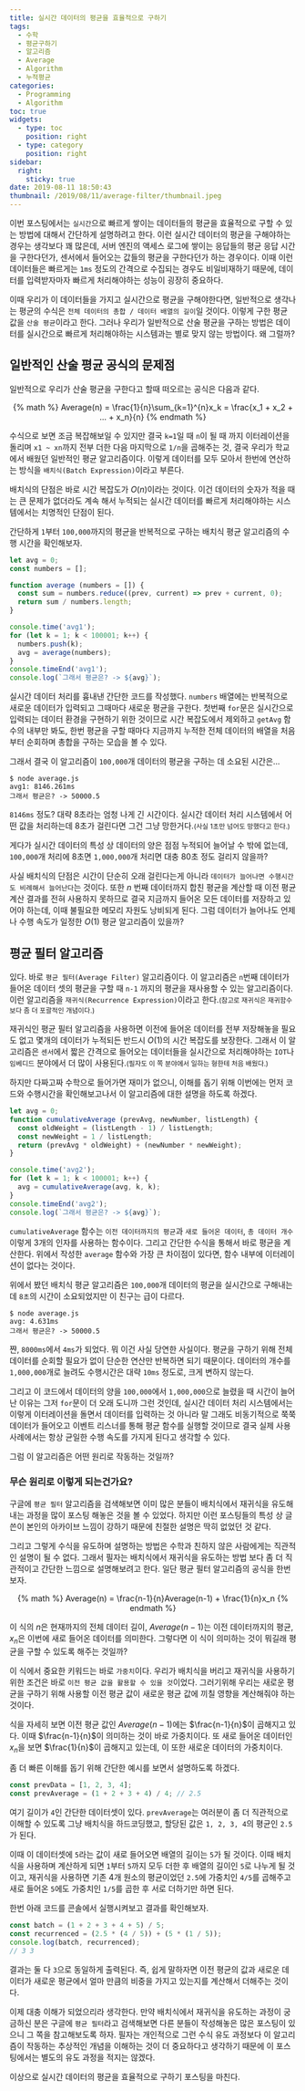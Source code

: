 ```yaml
---
title: 실시간 데이터의 평균을 효율적으로 구하기
tags:
  - 수학
  - 평균구하기
  - 알고리즘
  - Average
  - Algorithm
  - 누적평균
categories:
  - Programming
  - Algorithm
toc: true
widgets:
  - type: toc
    position: right
  - type: category
    position: right
sidebar:
  right:
    sticky: true
date: 2019-08-11 18:50:43
thumbnail: /2019/08/11/average-filter/thumbnail.jpeg
---
```



이번 포스팅에서는 `실시간`으로 빠르게 쌓이는 데이터들의 평균을 효율적으로 구할 수 있는 방법에 대해서 간단하게 설명하려고 한다. 이런 실시간 데이터의 평균을 구해야하는 경우는 생각보다 꽤 많은데, 서버 엔진의 액세스 로그에 쌓이는 응답들의 평균 응답 시간을 구한다던가, 센서에서 들어오는 값들의 평균을 구한다던가 하는 경우이다. 이때 이런 데이터들은 빠르게는 `1ms` 정도의 간격으로 수집되는 경우도 비일비재하기 때문에, 데이터를 입력받자마자 빠르게 처리해야하는 성능이 굉장히 중요하다.
<!-- more -->

이때 우리가 이 데이터들을 가지고 실시간으로 평균을 구해야한다면, 일반적으로 생각나는 평균의 수식은 `전체 데이터의 총합 / 데이터 배열의 길이`일 것이다. 이렇게 구한 평균 값을 `산술 평균`이라고 한다. 그러나 우리가 일반적으로 산술 평균을 구하는 방법은 데이터를 실시간으로 빠르게 처리해야하는 시스템과는 별로 맞지 않는 방법이다. 왜 그럴까?

## 일반적인 산술 평균 공식의 문제점
일반적으로 우리가 산술 평균을 구한다고 할때 떠오르는 공식은 다음과 같다.

<center>
  {% math %}
    Average(n) = \frac{1}{n}\sum_{k=1}^{n}x_k = \frac{x_1 + x_2 + ... + x_n}{n}
  {% endmath %}
</center>

수식으로 보면 조금 복잡해보일 수 있지만 결국 `k=1`일 때 `n`이 될 때 까지 이터레이션을 돌리며 `x1 ~ xn`까지 전부 더한 다음 마지막으로 `1/n`을 곱해주는 것, 결국 우리가 학교에서 배웠던 일반적인 평균 알고리즘이다. 이렇게 데이터를 모두 모아서 한번에 연산하는 방식을 `배치식(Batch Expression)`이라고 부른다.

배치식의 단점은 바로 시간 복잡도가 $O(n)$이라는 것이다. 이건 데이터의 숫자가 적을 때는 큰 문제가 없더라도 계속 해서 누적되는 실시간 데이터를 빠르게 처리해야하는 시스템에서는 치명적인 단점이 된다.

간단하게 `1`부터 `100,000`까지의 평균을 반복적으로 구하는 배치식 평균 알고리즘의 수행 시간을 확인해보자.

```js
let avg = 0;
const numbers = [];

function average (numbers = []) {
  const sum = numbers.reduce((prev, current) => prev + current, 0);
  return sum / numbers.length;
}

console.time('avg1');
for (let k = 1; k < 100001; k++) {
  numbers.push(k);
  avg = average(numbers);
}
console.timeEnd('avg1');
console.log(`그래서 평균은? -> ${avg}`);
```

실시간 데이터 처리를 흉내낸 간단한 코드를 작성했다. `numbers` 배열에는 반복적으로 새로운 데이터가 입력되고 그때마다 새로운 평균을 구한다. 첫번째 `for`문은 실시간으로 입력되는 데이터 환경을 구현하기 위한 것이므로 시간 복잡도에서 제외하고 `getAvg` 함수의 내부만 봐도, 한번 평균을 구할 때마다 지금까지 누적한 전체 데이터의 배열을 처음부터 순회하며 총합을 구하는 모습을 볼 수 있다.

그래서 결국 이 알고리즘이 `100,000`개 데이터의 평균을 구하는 데 소요된 시간은...

```text
$ node average.js
avg1: 8146.261ms
그래서 평균은? -> 50000.5
```

`8146ms` 정도? 대략 8초라는 엄청 나게 긴 시간이다. 실시간 데이터 처리 시스템에서 어떤 값을 처리하는데 8초가 걸린다면 그건 그냥 망한거다.<small>(사실 1초만 넘어도 망했다고 한다.)</small>

게다가 실시간 데이터의 특성 상 데이터의 양은 점점 누적되어 늘어날 수 밖에 없는데, `100,000`개 처리에 8초면 `1,000,000`개 처리면 대충 80초 정도 걸리지 않을까?

사실 배치식의 단점은 시간이 단순히 오래 걸린다는게 아니라 `데이터가 늘어나면 수행시간도 비례해서 늘어난다`는 것이다. 또한 $n$ 번째 데이터까지 합친 평균을 계산할 때 이전 평균 계산 결과를 전혀 사용하지 못하므로 결국 지금까지 들어온 모든 데이터를 저장하고 있어야 하는데, 이때 불필요한 메모리 자원도 낭비되게 된다. 그럼 데이터가 늘어나도 언제나 수행 속도가 일정한 $O(1)$ 평균 알고리즘이 있을까?

## 평균 필터 알고리즘
있다. 바로 `평균 필터(Average Filter)` 알고리즘이다. 이 알고리즘은 `n`번째 데이터가 들어온 데이터 셋의 평균을 구할 때 `n-1` 까지의 평균을 재사용할 수 있는 알고리즘이다. 이런 알고리즘을 `재귀식(Recurrence Expression)`이라고 한다.<small>(참고로 재귀식은 재귀함수보다 좀 더 포괄적인 개념이다.)</small>

재귀식인 평균 필터 알고리즘을 사용하면 이전에 들어온 데이터를 전부 저장해놓을 필요도 없고 몇개의 데이터가 누적되든 반드시 $O(1)$의 시간 복잡도를 보장한다. 그래서 이 알고리즘은 `센서`에서 짧은 간격으로 들어오는 데이터들을 실시간으로 처리해야하는 `IOT`나 `임베디드` 분야에서 더 많이 사용된다.<small>(필자도 이 쪽 분야에서 일하는 형한테 처음 배웠다.)</small>

하지만 다짜고짜 수학으로 들어가면 재미가 없으니, 이해를 돕기 위해 이번에는 먼저 코드와 수행시간을 확인해보고나서 이 알고리즘에 대한 설명을 하도록 하겠다.

```js
let avg = 0;
function cumulativeAverage (prevAvg, newNumber, listLength) {
  const oldWeight = (listLength - 1) / listLength;
  const newWeight = 1 / listLength;
  return (prevAvg * oldWeight) + (newNumber * newWeight);
}

console.time('avg2');
for (let k = 1; k < 100001; k++) {
  avg = cumulativeAverage(avg, k, k);
}
console.timeEnd('avg2');
console.log(`그래서 평균은? -> ${avg}`);
```

`cumulativeAverage` 함수는 `이전 데이터까지의 평균`과 `새로 들어온 데이터`, `총 데이터 개수` 이렇게 3개의 인자를 사용하는 함수이다. 그리고 간단한 수식을 통해서 바로 평균을 계산한다. 위에서 작성한 `average` 함수와 가장 큰 차이점이 있다면, 함수 내부에 이터레이션이 없다는 것이다.

위에서 봤던 배치식 평균 알고리즘은 `100,000`개 데이터의 평균을 실시간으로 구해내는데 `8초`의 시간이 소요되었지만 이 친구는 급이 다르다.

```text
$ node average.js
avg: 4.631ms
그래서 평균은? -> 50000.5
```

쨘, `8000ms`에서 `4ms`가 되었다. 뭐 이건 사실 당연한 사실이다. 평균을 구하기 위해 전체 데이터를 순회할 필요가 없이 단순한 연산만 반복하면 되기 때문이다. 데이터의 개수를 `1,000,000`개로 늘려도 수행시간은 대략 `10ms` 정도로, 크게 변하지 않는다.

그리고 이 코드에서 데이터의 양을 `100,000`에서 `1,000,000`으로 늘렸을 때 시간이 늘어난 이유는 그저 `for`문이 더 오래 도니까 그런 것인데, 실시간 데이터 처리 시스템에서는 이렇게 이터레이션을 돌면서 데이터를 입력하는 것 아니라 말 그래도 비동기적으로 쭉쭉 데이터가 들어오고 이벤트 리스너를 통해 평균 함수를 실행할 것이므로 결국 실제 사용 사례에서는 항상 균일한 수행 속도를 가지게 된다고 생각할 수 있다.

그럼 이 알고리즘은 어떤 원리로 작동하는 것일까?

### 무슨 원리로 이렇게 되는건가요?
구글에 `평균 필터` 알고리즘을 검색해보면 이미 많은 분들이 배치식에서 재귀식을 유도해내는 과정을 많이 포스팅 해놓은 것을 볼 수 있었다. 하지만 이런 포스팅들의 특성 상 글쓴이 본인의 아카이브 느낌이 강하기 때문에 친절한 설명은 딱히 없었던 것 같다.

그리고 그렇게 수식을 유도하며 설명하는 방법은 수학과 친하지 않은 사람에게는 직관적인 설명이 될 수 없다. 그래서 필자는 배치식에서 재귀식을 유도하는 방법 보다 좀 더 직관적이고 간단한 느낌으로 설명해보려고 한다. 일단 평균 필터 알고리즘의 공식을 한번 보자.

<center>
  {% math %}
    Average(n) = \frac{n-1}{n}Average(n-1) + \frac{1}{n}x_n
  {% endmath %}
</center>

이 식의 $n$은 현재까지의 전체 데이터 길이, $Average(n-1)$는 이전 데이터까지의 평균, $x_n$은 이번에 새로 들어온 데이터를 의미한다. 그렇다면 이 식이 의미하는 것이 뭐길래 평균을 구할 수 있도록 해주는 것일까?

이 식에서 중요한 키워드는 바로 `가중치`이다. 우리가 배치식을 버리고 재귀식을 사용하기 위한 조건은 바로 `이전 평균 값을 활용할 수 있을 것`이었다. 그러기위해 우리는 새로운 평균을 구하기 위해 사용할 이전 평균 값이 새로운 평균 값에 끼칠 영향을 계산해줘야 하는 것이다.

식을 자세히 보면 이전 평균 값인 $Average(n-1)$에는 $\frac{n-1}{n}$이 곱해지고 있다. 이때 $\frac{n-1}{n}$이 의미하는 것이 바로 가중치이다. 또 새로 들어온 데이터인 $x_n$을 보면 $\frac{1}{n}$이 곱해지고 있는데, 이 또한 새로운 데이터의 가중치이다.

좀 더 빠른 이해를 돕기 위해 간단한 예시를 보면서 설명하도록 하겠다.

```js
const prevData = [1, 2, 3, 4];
const prevAverage = (1 + 2 + 3 + 4) / 4; // 2.5
```

여기 길이가 `4`인 간단한 데이터셋이 있다. `prevAverage`는 여러분이 좀 더 직관적으로 이해할 수 있도록 그냥 배치식을 하드코딩했고, 할당된 값은 `1, 2, 3, 4`의 평균인 `2.5`가 된다.

이때 이 데이터셋에 `5`라는 값이 새로 들어오면 배열의 길이는 `5`가 될 것이다. 이때 배치식을 사용하며 계산하게 되면 `1`부터 `5`까지 모두 더한 후 배열의 길이인 `5`로 나누게 될 것이고, 재귀식을 사용하면 기존 4개 원소의 평균이었던 `2.5`에 가중치인 `4/5`를 곱해주고 새로 들어온 `5`에도 가중치인 `1/5`를 곱한 후 서로 더하기만 하면 된다.

한번 아래 코드를 콘솔에서 실행시켜보고 결과를 확인해보자.

```js
const batch = (1 + 2 + 3 + 4 + 5) / 5;
const recurrenced = (2.5 * (4 / 5)) + (5 * (1 / 5));
console.log(batch, recurrenced);
// 3 3
```

결과는 둘 다 `3`으로 동일하게 출력된다. 즉, 쉽게 말하자면 이전 평균의 값과 새로운 데이터가 새로운 평균에서 얼마 만큼의 비중을 가지고 있는지를 계산해서 더해주는 것이다.

이제 대충 이해가 되었으리라 생각한다. 만약 배치식에서 재귀식을 유도하는 과정이 궁금하신 분은 구글에 `평균 필터`라고 검색해보면 다른 분들이 작성해놓은 많은 포스팅이 있으니 그 쪽을 참고해보도록 하자. 필자는 개인적으로 그런 수식 유도 과정보다 이 알고리즘이 작동하는 추상적인 개념을 이해하는 것이 더 중요하다고 생각하기 때문에 이 포스팅에서는 별도의 유도 과정을 적지는 않겠다.

이상으로 실시간 데이터의 평균을 효율적으로 구하기 포스팅을 마친다.
